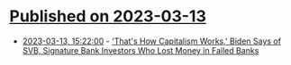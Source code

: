 # [Published on 2023-03-13](index.md)

* [2023-03-13, 15:22:00](https://news.slashdot.org/story/23/03/13/1521245/thats-how-capitalism-works-biden-says-of-svb-signature-bank-investors-who-lost-money-in-failed-banks?utm_source=rss1.0mainlinkanon&utm_medium=feed) - ['That's How Capitalism Works,' Biden Says of SVB, Signature Bank Investors Who Lost Money in Failed Banks](https://news.slashdot.org/story/23/03/13/1521245/thats-how-capitalism-works-biden-says-of-svb-signature-bank-investors-who-lost-money-in-failed-banks?utm_source=rss1.0mainlinkanon&utm_medium=feed)

